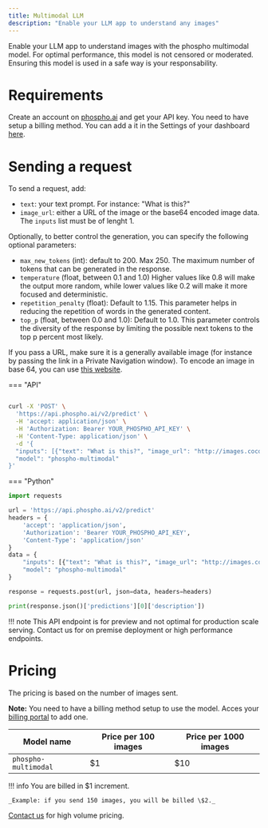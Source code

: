 ```yaml
---
title: Multimodal LLM
description: "Enable your LLM app to understand any images"
---
```


Enable your LLM app to understand images with the phospho multimodal model.
For optimal performance, this model is not censored or moderated. Ensuring this model is used in a safe way is your responsability.

# Requirements

Create an account on [phospho.ai](https://platform.phospho.ai) and get your API key.
You need to have setup a billing method. You can add a it in the Settings of your dashboard [here](https://platform.phospho.ai/org/settings/billing).

# Sending a request

To send a request, add:

- `text`: your text prompt. For instance: "What is this?"
- `image_url`: either a URL of the image or the base64 encoded image data.
  The `inputs` list must be of lenght 1.

Optionally, to better control the generation, you can specify the following optional parameters:

- `max_new_tokens` (int): default to 200. Max 250. The maximum number of tokens that can be generated in the response.
- `temperature` (float, between 0.1 and 1.0) Higher values like 0.8 will make the output more random, while lower values like 0.2 will make it more focused and deterministic.
- `repetition_penalty` (float): Default to 1.15. This parameter helps in reducing the repetition of words in the generated content.
- `top_p` (float, between 0.0 and 1.0): Default to 1.0. This parameter controls the diversity of the response by limiting the possible next tokens to the top p percent most likely.

If you pass a URL, make sure it is a generally available image (for instance by passing the link in a Private Navigation window).
To encode an image in base 64, you can use [this website](https://base64.guru/converter/encode/image).

=== "API"

```bash

curl -X 'POST' \
  'https://api.phospho.ai/v2/predict' \
  -H 'accept: application/json' \
  -H 'Authorization: Bearer YOUR_PHOSPHO_API_KEY' \
  -H 'Content-Type: application/json' \
  -d '{
  "inputs": [{"text": "What is this?", "image_url": "http://images.cocodataset.org/val2017/000000039769.jpg"}],
  "model": "phospho-multimodal"
}'
```

=== "Python"

```python
import requests

url = 'https://api.phospho.ai/v2/predict'
headers = {
    'accept': 'application/json',
    'Authorization': 'Bearer YOUR_PHOSPHO_API_KEY',
    'Content-Type': 'application/json'
}
data = {
    "inputs": [{"text": "What is this?", "image_url": "http://images.cocodataset.org/val2017/000000039769.jpg"}],
    "model": "phospho-multimodal"
}

response = requests.post(url, json=data, headers=headers)

print(response.json()['predictions'][0]['description'])

```


!!! note
    This API endpoint is for preview and not optimal for production scale serving.
    Contact us for on premise deployment or high performance endpoints.

# Pricing

The pricing is based on the number of images sent.

**Note:** You need to have a billing method setup to use the model. Acces your [billing portal](https://platform.phospho.ai/org/settings/billing) to add one.

| Model name           | Price per 100 images | Price per 1000 images |
| -------------------- | -------------------- | --------------------- |
| `phospho-multimodal` | $1                   | $10                   |


!!! info
    You are billed in \$1 increment.

    _Example: if you send 150 images, you will be billed \$2._


[Contact us](mailto:contact@phospho.app) for high volume pricing.
